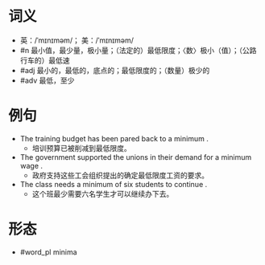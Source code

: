 # 词义
- 英：/ˈmɪnɪməm/； 美：/ˈmɪnɪməm/
- #n 最小值，最少量，极小量；（法定的）最低限度；〈数〉极小（值）；（公路行车的）最低速
- #adj 最小的，最低的，底点的；最低限度的；（数量）极少的
- #adv 最低，至少
# 例句
- The training budget has been pared back to a minimum .
	- 培训预算已被削减到最低限度。
- The government supported the unions in their demand for a minimum wage .
	- 政府支持这些工会组织提出的确定最低限度工资的要求。
- The class needs a minimum of six students to continue .
	- 这个班最少需要六名学生才可以继续办下去。
# 形态
- #word_pl minima
